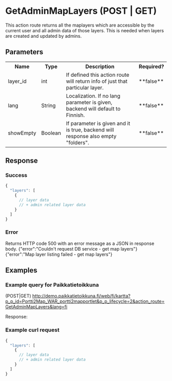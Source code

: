 # GetAdminMapLayers (POST | GET)
This action route returns all the maplayers which are accessible by the current user and all admin data of those layers. This is needed when layers are created and updated by admins.

## Parameters
<table>
  <tr>
    <th>Name</th>
    <th>Type</th>
    <th>Description</th>
    <th>Required?</th>
  </tr>
  <tr>
    <td>layer_id</td>
    <td>int</td>
    <td>If defined this action route will return info of just that particular layer.</td>
    <td>**false**</td>
  </tr>
  <tr>
    <td>lang</td>
    <td>String</td>
    <td>Localization. If no lang parameter is given, backend will default to Finnish.</td>
    <td>**false**</td>
  </tr>
  <tr>
    <td>showEmpty</td>
    <td>Boolean</td>
    <td>If parameter is given and it is true, backend will response also empty "folders".</td>
    <td>**false**</td>
  </tr>
</table>

## Response

### Success
```javascript
{
  "layers": [
    {
      // layer data
      // + admin related layer data
    }
  ]
}
```

### Error
Returns HTTP code 500 with an error message as a JSON in response body.
{"error":"Couldn't request DB service - get map layers"}
{"error":"Map layer listing failed - get map layers"}

## Examples

### Example query for Paikkatietoikkuna
(POST|GET)
http://demo.paikkatietoikkuna.fi/web/fi/kartta?p_p_id=Portti2Map_WAR_portti2mapportlet&p_p_lifecycle=2&action_route=GetAdminMapLayers&lang=fi

Response:

### Example curl request
```javascript
{
  "layers": [
    {
      // layer data
      // + admin related layer data
    }
  ]
}
```